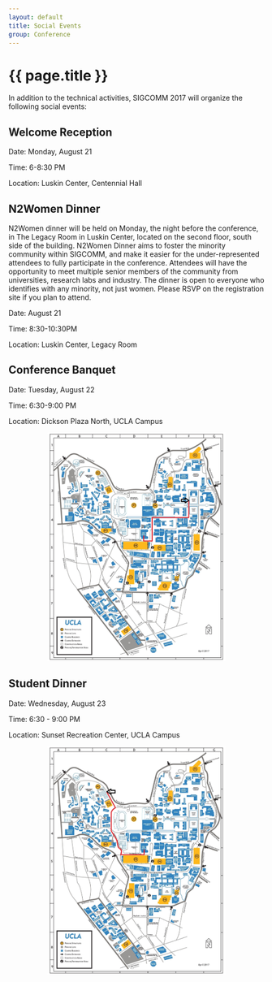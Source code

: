 ```yaml
---
layout: default
title: Social Events
group: Conference
---
```


# {{ page.title }}

In addition to the technical activities, SIGCOMM 2017 will organize the following social events:

<div class="social_events_layout">
<h2>Welcome Reception</h2>
<p>Date: Monday, August 21</p>
<p>Time: 6-8:30 PM</p>
<p>Location: Luskin Center, Centennial Hall</p>
</div>

<div class="social_events_layout">
<h2>N2Women Dinner</h2>
<p>N2Women dinner will be held on Monday, the night before the conference, in The Legacy Room in Luskin Center, located on the second floor, south side of the building. N2Women Dinner aims to foster the minority community within SIGCOMM, and make it easier for the under-represented attendees to fully participate in the conference. Attendees will have the opportunity to meet multiple senior members of the community from universities, research labs and industry. The dinner is open to everyone who identifies with any minority, not just women. Please RSVP on the registration site if you plan to attend.</p>
<p>Date: August 21</p>
<p>Time: 8:30-10:30PM </p>
<p>Location: Luskin Center, Legacy Room</p>
</div>

<div class="social_events_layout">
<h2>Conference Banquet</h2>
<p>Date: Tuesday, August 22</p>
<p>Time: 6:30-9:00 PM</p>
<p>Location: Dickson Plaza North, UCLA Campus</p>
<center><a href="images/map_UCLA/banquet.jpg" target="_blank">
<img src="images/map_UCLA/banquet.jpg" style="width:350px; height:450px">
</a></center>
</div>


<div class="social_events_layout">
<h2>Student Dinner</h2>
<p>Date: Wednesday, August 23</p>
<p>Time: 6:30 - 9:00 PM </p>
<p>Location: Sunset Recreation Center, UCLA Campus </p>
<center><a href="images/map_UCLA/student_dinner.jpg" target="_blank">
<img src="images/map_UCLA/student_dinner.jpg" style="width:350px; height:450px">
</a></center>
</div>


